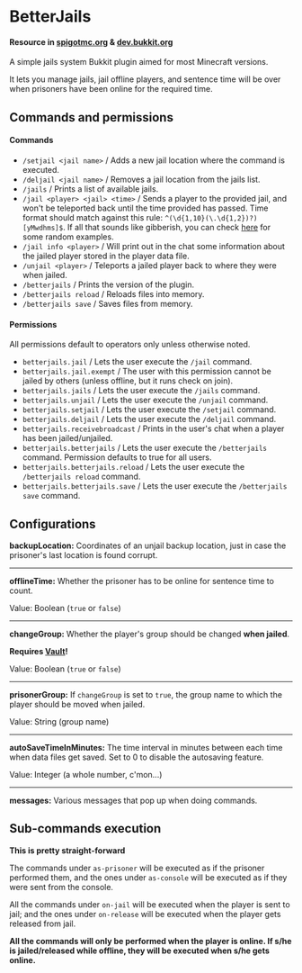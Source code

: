 # BetterJails
#### Resource in [spigotmc.org](https://www.spigotmc.org/resources/betterjails.76001/) & [dev.bukkit.org](https://dev.bukkit.org/projects/betterjails)
A simple jails system Bukkit plugin aimed for most Minecraft versions.

It lets you manage jails, jail offline players, and sentence time will be over when prisoners have been online for the required time.

## Commands and permissions
#### Commands
- `/setjail <jail name>` / Adds a new jail location where the command is executed.
- `/deljail <jail name>` / Removes a jail location from the jails list.
- `/jails` / Prints a list of available jails.
- `/jail <player> <jail> <time>` / Sends a player to the provided jail, and won't be teleported back until the time provided has passed. Time format should match against this rule: `^(\d{1,10}(\.\d{1,2})?)[yMwdhms]$`. If all that sounds like gibberish, you can check [here](https://onlinetexttools.com/generate-text-from-regex?regex=%5E(%5Cd%7B1%2C5%7D(%5C.%5Cd%7B1%2C2%7D)%3F)%5ByMwdhms%5D%24&results=10) for some random examples.
- `/jail info <player>` / Will print out in the chat some information about the jailed player stored in the player data file.
- `/unjail <player>` / Teleports a jailed player back to where they were when jailed.
- `/betterjails` / Prints the version of the plugin.
- `/betterjails reload` / Reloads files into memory.
- `/betterjails save` / Saves files from memory.

#### Permissions
All permissions default to operators only unless otherwise noted.
- `betterjails.jail` / Lets the user execute the `/jail` command.
- `betterjails.jail.exempt` / The user with this permission cannot be jailed by others (unless offline, but it runs check on join).
- `betterjails.jails` / Lets the user execute the `/jails` command.
- `betterjails.unjail` / Lets the user execute the `/unjail` command.
- `betterjails.setjail` / Lets the user execute the `/setjail` command.
- `betterjails.deljail` / Lets the user execute the `/deljail` command.
- `betterjails.receivebroadcast` / Prints in the user's chat when a player has been jailed/unjailed.
- `betterjails.betterjails` / Lets the user execute the `/betterjails` command. Permission defaults to true for all users.
- `betterjails.betterjails.reload` / Lets the user execute the `/betterjails reload` command.
- `betterjails.betterjails.save` / Lets the user execute the `/betterjails save` command.

## Configurations
**backupLocation:**
Coordinates of an unjail backup location, just in case the prisoner's last location is found corrupt.
___
**offlineTime:**
Whether the prisoner has to be online for sentence time to count.

Value: Boolean (`true` or `false`)
___
**changeGroup:**
Whether the player's group should be changed **when jailed**.

**Requires [Vault](https://dev.bukkit.org/projects/vault/files)!**

Value: Boolean (`true` or `false`)
___
**prisonerGroup:**
If `changeGroup` is set to `true`, the group name to which the player should be moved when jailed.

Value: String (group name)
___
**autoSaveTimeInMinutes:**
The time interval in minutes between each time when data files get saved. Set to 0 to disable the autosaving feature.

Value: Integer (a whole number, c'mon...)
___
**messages:**
Various messages that pop up when doing commands.

## Sub-commands execution
**This is pretty straight-forward**

The commands under `as-prisoner` will be executed as if the prisoner performed them, and the ones under `as-console` will be executed as if they were sent from the console.

All the commands under `on-jail` will be executed when the player is sent to jail; and the ones under `on-release` will be executed when the player gets released from jail.

**All the commands will only be performed when the player is online. If s/he is jailed/released while offline, they will be executed when s/he gets online.**
